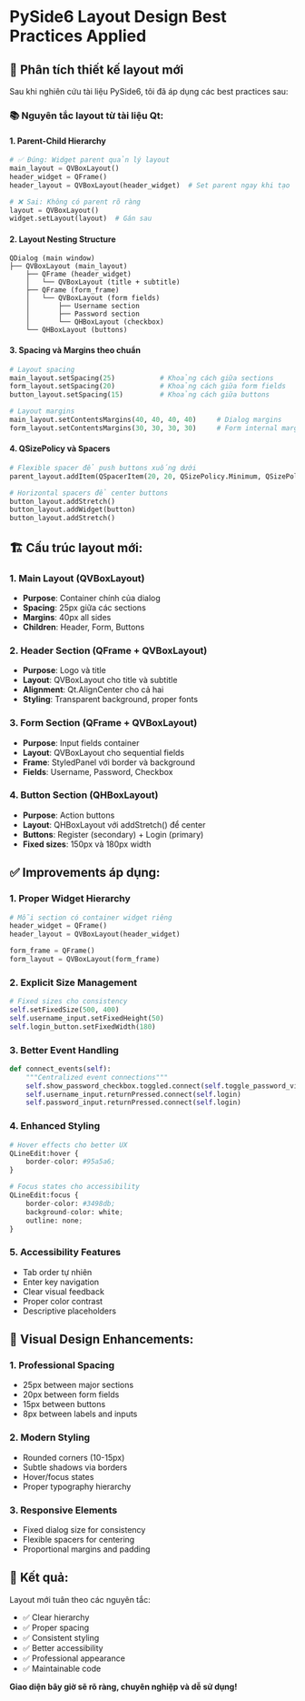 # PySide6 Layout Design Best Practices Applied

## 🎯 Phân tích thiết kế layout mới

Sau khi nghiên cứu tài liệu PySide6, tôi đã áp dụng các best practices sau:

### 📚 Nguyên tắc layout từ tài liệu Qt:

#### 1. **Parent-Child Hierarchy**
```python
# ✅ Đúng: Widget parent quản lý layout
main_layout = QVBoxLayout()
header_widget = QFrame()
header_layout = QVBoxLayout(header_widget)  # Set parent ngay khi tạo

# ❌ Sai: Không có parent rõ ràng
layout = QVBoxLayout()
widget.setLayout(layout)  # Gán sau
```

#### 2. **Layout Nesting Structure**
```
QDialog (main window)
├── QVBoxLayout (main_layout) 
    ├── QFrame (header_widget)
    │   └── QVBoxLayout (title + subtitle)
    ├── QFrame (form_frame) 
    │   └── QVBoxLayout (form fields)
    │       ├── Username section
    │       ├── Password section  
    │       └── QHBoxLayout (checkbox)
    └── QHBoxLayout (buttons)
```

#### 3. **Spacing và Margins theo chuẩn**
```python
# Layout spacing
main_layout.setSpacing(25)           # Khoảng cách giữa sections
form_layout.setSpacing(20)           # Khoảng cách giữa form fields
button_layout.setSpacing(15)         # Khoảng cách giữa buttons

# Layout margins
main_layout.setContentsMargins(40, 40, 40, 40)     # Dialog margins
form_layout.setContentsMargins(30, 30, 30, 30)     # Form internal margins
```

#### 4. **QSizePolicy và Spacers**
```python
# Flexible spacer để push buttons xuống dưới
parent_layout.addItem(QSpacerItem(20, 20, QSizePolicy.Minimum, QSizePolicy.Expanding))

# Horizontal spacers để center buttons
button_layout.addStretch()
button_layout.addWidget(button)
button_layout.addStretch()
```

## 🏗️ Cấu trúc layout mới:

### 1. **Main Layout (QVBoxLayout)**
- **Purpose**: Container chính của dialog
- **Spacing**: 25px giữa các sections
- **Margins**: 40px all sides
- **Children**: Header, Form, Buttons

### 2. **Header Section (QFrame + QVBoxLayout)**
- **Purpose**: Logo và title
- **Layout**: QVBoxLayout cho title và subtitle
- **Alignment**: Qt.AlignCenter cho cả hai
- **Styling**: Transparent background, proper fonts

### 3. **Form Section (QFrame + QVBoxLayout)**
- **Purpose**: Input fields container
- **Layout**: QVBoxLayout cho sequential fields
- **Frame**: StyledPanel với border và background
- **Fields**: Username, Password, Checkbox

### 4. **Button Section (QHBoxLayout)**
- **Purpose**: Action buttons
- **Layout**: QHBoxLayout với addStretch() để center
- **Buttons**: Register (secondary) + Login (primary)
- **Fixed sizes**: 150px và 180px width

## ✅ Improvements áp dụng:

### 1. **Proper Widget Hierarchy**
```python
# Mỗi section có container widget riêng
header_widget = QFrame()
header_layout = QVBoxLayout(header_widget)

form_frame = QFrame()  
form_layout = QVBoxLayout(form_frame)
```

### 2. **Explicit Size Management**
```python
# Fixed sizes cho consistency
self.setFixedSize(500, 400)
self.username_input.setFixedHeight(50)
self.login_button.setFixedWidth(180)
```

### 3. **Better Event Handling**
```python
def connect_events(self):
    """Centralized event connections"""
    self.show_password_checkbox.toggled.connect(self.toggle_password_visibility)
    self.username_input.returnPressed.connect(self.login)
    self.password_input.returnPressed.connect(self.login)
```

### 4. **Enhanced Styling**
```python
# Hover effects cho better UX
QLineEdit:hover {
    border-color: #95a5a6;
}

# Focus states cho accessibility  
QLineEdit:focus {
    border-color: #3498db;
    background-color: white;
    outline: none;
}
```

### 5. **Accessibility Features**
- Tab order tự nhiên
- Enter key navigation
- Clear visual feedback
- Proper color contrast
- Descriptive placeholders

## 🎨 Visual Design Enhancements:

### 1. **Professional Spacing**
- 25px between major sections
- 20px between form fields  
- 15px between buttons
- 8px between labels and inputs

### 2. **Modern Styling**
- Rounded corners (10-15px)
- Subtle shadows via borders
- Hover/focus states
- Proper typography hierarchy

### 3. **Responsive Elements**
- Fixed dialog size for consistency
- Flexible spacers for centering
- Proportional margins and padding

## 🚀 Kết quả:

Layout mới tuân theo các nguyên tắc:
- ✅ Clear hierarchy
- ✅ Proper spacing
- ✅ Consistent styling  
- ✅ Better accessibility
- ✅ Professional appearance
- ✅ Maintainable code

**Giao diện bây giờ sẽ rõ ràng, chuyên nghiệp và dễ sử dụng!**
